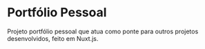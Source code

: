 # Portfólio Pessoal
Projeto portfólio pessoal que atua como ponte para outros projetos desenvolvidos, feito em Nuxt.js.